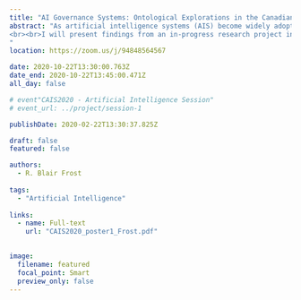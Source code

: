 ```yaml
---
title: "AI Governance Systems: Ontological Explorations in the Canadian Context"
abstract: "As artificial intelligence systems (AIS) become widely adopted around the world, potential misuses of AIS pose increased risks of social, political, and economic harms. To mitigate those risks and maximize the benefits of AIS adoption, many governments, private sector firms, and multistakeholder groups have created principles, strategies, and frameworks for governing the design, development, deployment, and use of AIS. At the level of nation-states, nationwide governance of AIS is often practiced through a variety of institutional arrangements, including strategic planning initiatives, policy and regulatory instruments, innovation funding mechanisms, global talent recruitment, and cross-sectoral partnerships. These institutional arrangements extend the macro-institutional scope of national AI strategies such as the Pan-Canadian AI Strategy or China’s New Generation Artificial Intelligence Development Plan into more granular practices of public administration, assembling a versatile toolkit of governance mechanisms from across multiple departments, levels of government, and economic sectors in order to implement strategies for governing AIS. Collectively, these mechanisms for governing AIS within a particular context such as the context of an individual nation-state compose what I call an AI governance system: a set of entities, relations, and capabilities which integrate AI governance phenomena from across many domains such as policy, regulation, law, ethics, standardization, strategy, innovation, commerce, and management into a shared ontology.
<br><br>I will present findings from an in-progress research project in which I am developing an archetypical ontology for AI governance systems. So far, the project has involved three phases: a comparative analysis of the AI innovation strategies of Canada and China; a literature review of AI ethics frameworks from several industry, government, and multistakeholder sources; and a meta-theoretical analysis of various theoretical perspectives from the literatures on service science, public governance, and institutional theory. I will synthesize some of the most significant findings from across these three phases into a preliminary ontology of AI governance systems that characterizes AI governance as a tripartite practice of AI innovation governance, AI service governance, and organizational-institutional governance. I will illustrate the ontological similarities and differences between AI innovation systems, AI service systems, and organizational-institutional systems, highlighting how the components of these various system ontologies interconnect as components of a functionally distinct AI governance system. I will also apply this preliminary AI governance system ontology to an analysis of the Canadian AI governance system, describing AI governance in the Canadian context as dependent upon a multicentric network of deliberative actors to implement the institutional changes needed to sustain Canada’s leadership in AI research, achieve national AI innovation and talent recruitment goals, expand Canada’s AI service ecosystem, and position Canada as a global authority on AI ethics, AI policy, and AI standards. I will describe future directions for this research project, including: the continued refinement of an AI governance system ontology through comparative analyses of additional national, international, and multinational-corporate AI governance systems; extending the ontology into an evaluation framework through an in-depth multi-case study of AI governance practices in organizations of different sizes and in different sectors.
"
location: https://zoom.us/j/94848564567

date: 2020-10-22T13:30:00.763Z
date_end: 2020-10-22T13:45:00.471Z
all_day: false

# event"CAIS2020 - Artificial Intelligence Session"
# event_url: ../project/session-1

publishDate: 2020-02-22T13:30:37.825Z

draft: false
featured: false

authors:
  - R. Blair Frost
  
tags:
  - "Artificial Intelligence"
  
links:
  - name: Full-text
    url: "CAIS2020_poster1_Frost.pdf"

    
image:
  filename: featured
  focal_point: Smart
  preview_only: false
---
```

